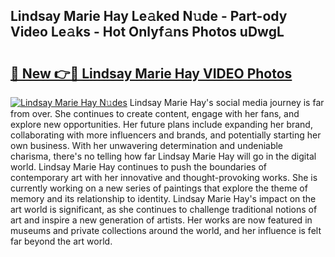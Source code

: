 ## Lindsay Marie Hay Le𝚊ked N𝚞de - Part-ody Video Le𝚊ks - Hot Onlyf𝚊ns Photos uDwgL

# <h2><a href="http://ac22195.deff.icu/?id=Lindsay+Marie+Hay">🔗 New 👉🔴 Lindsay Marie Hay VIDEO Photos</a></h2>

[![Lindsay Marie Hay N𝚞des](https://i.imgur.com/rIISA9y.gif)](http://ac22195.deff.icu/?id=Lindsay+Marie+Hay)
Lindsay Marie Hay's social media journey is far from over. She continues to create content, engage with her fans, and explore new opportunities. Her future plans include expanding her brand, collaborating with more influencers and brands, and potentially starting her own business. With her unwavering determination and undeniable charisma, there's no telling how far Lindsay Marie Hay will go in the digital world. Lindsay Marie Hay continues to push the boundaries of contemporary art with her innovative and thought-provoking works. She is currently working on a new series of paintings that explore the theme of memory and its relationship to identity. Lindsay Marie Hay's impact on the art world is significant, as she continues to challenge traditional notions of art and inspire a new generation of artists. Her works are now featured in museums and private collections around the world, and her influence is felt far beyond the art world.
